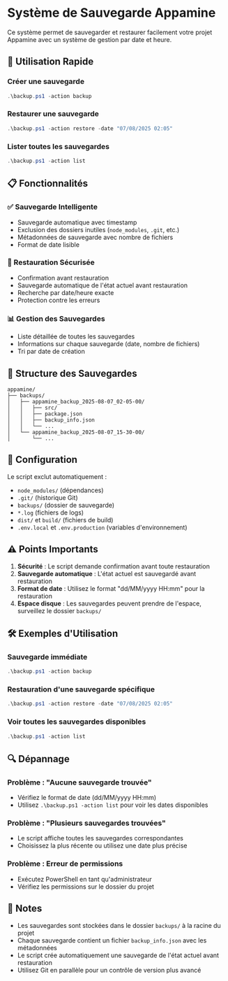 # Système de Sauvegarde Appamine

Ce système permet de sauvegarder et restaurer facilement votre projet Appamine avec un système de gestion par date et heure.

## 🚀 Utilisation Rapide

### Créer une sauvegarde
```powershell
.\backup.ps1 -action backup
```

### Restaurer une sauvegarde
```powershell
.\backup.ps1 -action restore -date "07/08/2025 02:05"
```

### Lister toutes les sauvegardes
```powershell
.\backup.ps1 -action list
```

## 📋 Fonctionnalités

### ✅ Sauvegarde Intelligente
- Sauvegarde automatique avec timestamp
- Exclusion des dossiers inutiles (`node_modules`, `.git`, etc.)
- Métadonnées de sauvegarde avec nombre de fichiers
- Format de date lisible

### 🔄 Restauration Sécurisée
- Confirmation avant restauration
- Sauvegarde automatique de l'état actuel avant restauration
- Recherche par date/heure exacte
- Protection contre les erreurs

### 📊 Gestion des Sauvegardes
- Liste détaillée de toutes les sauvegardes
- Informations sur chaque sauvegarde (date, nombre de fichiers)
- Tri par date de création

## 📁 Structure des Sauvegardes

```
appamine/
├── backups/
│   ├── appamine_backup_2025-08-07_02-05-00/
│   │   ├── src/
│   │   ├── package.json
│   │   ├── backup_info.json
│   │   └── ...
│   └── appamine_backup_2025-08-07_15-30-00/
│       └── ...
```

## 🔧 Configuration

Le script exclut automatiquement :
- `node_modules/` (dépendances)
- `.git/` (historique Git)
- `backups/` (dossier de sauvegarde)
- `*.log` (fichiers de logs)
- `dist/` et `build/` (fichiers de build)
- `.env.local` et `.env.production` (variables d'environnement)

## ⚠️ Points Importants

1. **Sécurité** : Le script demande confirmation avant toute restauration
2. **Sauvegarde automatique** : L'état actuel est sauvegardé avant restauration
3. **Format de date** : Utilisez le format "dd/MM/yyyy HH:mm" pour la restauration
4. **Espace disque** : Les sauvegardes peuvent prendre de l'espace, surveillez le dossier `backups/`

## 🛠️ Exemples d'Utilisation

### Sauvegarde immédiate
```powershell
.\backup.ps1 -action backup
```

### Restauration d'une sauvegarde spécifique
```powershell
.\backup.ps1 -action restore -date "07/08/2025 02:05"
```

### Voir toutes les sauvegardes disponibles
```powershell
.\backup.ps1 -action list
```

## 🔍 Dépannage

### Problème : "Aucune sauvegarde trouvée"
- Vérifiez le format de date (dd/MM/yyyy HH:mm)
- Utilisez `.\backup.ps1 -action list` pour voir les dates disponibles

### Problème : "Plusieurs sauvegardes trouvées"
- Le script affiche toutes les sauvegardes correspondantes
- Choisissez la plus récente ou utilisez une date plus précise

### Problème : Erreur de permissions
- Exécutez PowerShell en tant qu'administrateur
- Vérifiez les permissions sur le dossier du projet

## 📝 Notes

- Les sauvegardes sont stockées dans le dossier `backups/` à la racine du projet
- Chaque sauvegarde contient un fichier `backup_info.json` avec les métadonnées
- Le script crée automatiquement une sauvegarde de l'état actuel avant restauration
- Utilisez Git en parallèle pour un contrôle de version plus avancé 